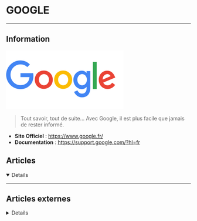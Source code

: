 # GOOGLE
---

## <i class="fa-solid fa-hashtag"></i> Information

![Logo](../../_media/apps/google/google_logo.svg ':size=250 :no-zoom')


> <i class="fa-solid fa-quote-left"></i> Tout savoir, tout de suite... Avec Google, il est plus facile que jamais de rester informé. <i class="fa-solid fa-quote-left fa-rotate-180"></i>


- <i class="fa-solid fa-globe"></i> **Site Officiel** : https://www.google.fr/
- <i class="fa-solid fa-book"></i> **Documentation** : https://support.google.com/?hl=fr



## <i class="fa-regular fa-newspaper"></i> Articles

<details open>

</details>

---

## <i class="fa-solid fa-glasses"></i> Articles externes

<details>

- [10 Tips and Tricks to Use Google Search More Effectively](https://www.makeuseof.com/tips-tricks-to-use-google-search-effectively/)
- [4 Essential Google Account Settings to Change for Better Security](https://www.makeuseof.com/tag/google-account-settings-security/)
- [6 Ways To Get Unfiltered Google Search Results](https://www.makeuseof.com/google-unfiltered-search-results/)
- [7 Useful Google Keep Tips and Features for Better Lists](https://www.makeuseof.com/tag/google-keep-lists/)
- [A Guide to Google Tools: Tips and Tricks You Can’t Live Without](https://www.makeuseof.com/tag/guide-google-tools-tips-tricks-cant-live-without/)
- [Au revoir Google](https://www.camilleroux.com/2019/05/15/au-revoir-google/)
- [Comment quitter définitivement le monde de Google en 24 heures ?](https://geek-mexicain.net/comment-quitter-definitivement-le-monde-de-google-en-24-heures)
- [Empêcher Google de vous suivre à la trace](https://www.pcastuces.com/pratique/internet/google_vie_privee/page1.htm?xtor=RSS-4)
- [Forget Your Password: How to Securely Sign In to Google With Your Phone](https://www.makeuseof.com/google-prompts-sign-in-to-google-using-phone/)
- [Google : comment gérer son historique Web et de localisation ?](https://www.it-connect.fr/google-comment-gerer-son-historique-web-et-de-localisation/)
- [Google : de nouveaux raccourcis .new depuis la barre d’adresse](https://www.it-connect.fr/google-de-nouveaux-raccourcis-new-depuis-la-barre-dadresse/)
- [Google Dorks – Google Hacking : exploiter toute la puissance de Google](https://www.it-connect.fr/google-dorks-google-hacking-exploiter-toute-la-puissance-de-google/)
- [How Do I Delete Previous Google Searches From History?](https://www.makeuseof.com/tag/clear-previous-google-searches/)
- [How to Access Your Google History and Delete All Activity](https://www.makeuseof.com/google-history-delete-all-my-activity/)
- [How to Manage Multiple Google Accounts on Your Android Phone](https://www.makeuseof.com/tag/how-to-manage-multiple-google-gmail-accounts-android/)
- [How to Recover Deleted Contacts From Your Google Account on Android](https://www.makeuseof.com/recover-deleted-contacts-android/)
- [How to Set Up Back-Up Authenticator Codes for Your Google Account](https://www.makeuseof.com/how-to-set-up-back-up-authenticator-codes-google-account/)
- [How to Stop Google From Showing You Personalized Search Results](https://www.makeuseof.com/how-to-stop-google-showing-personalized-results/)
- [L’explication des opérateurs de recherches Google](https://www.brandwatch.com/fr/blog/lexplication-des-operateurs-de-recherches-google/)
- [You can now permanently delete your location history, and web and app activity data on Google](https://hub.packtpub.com/you-can-now-permanently-delete-your-location-history-and-web-and-app-activity-data-on-google/)
- [You Can Now Quickly Delete the Last 15 Minutes of Your Google Search History](https://www.makeuseof.com/google-delete-15-mins-search-history/)

</details>
